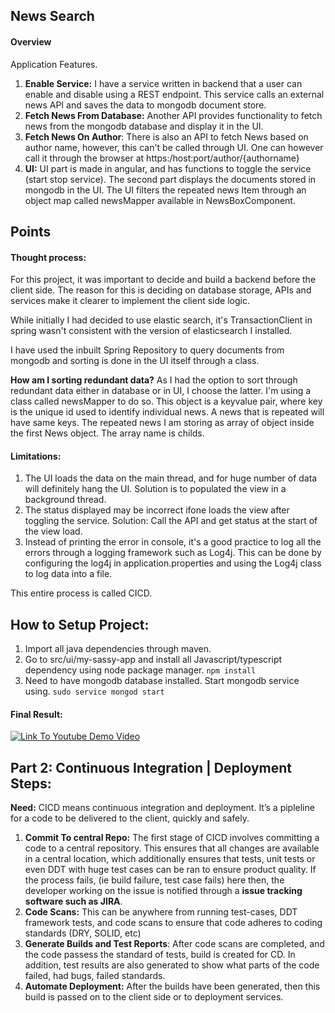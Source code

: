 ## News Search

#### Overview
Application Features. 
1. **Enable Service:** I have a service written in backend that a user can enable and disable using a REST endpoint. This service calls an external news API and saves the data to mongodb document store. 
1. **Fetch News From Database:** Another API provides functionality to fetch news from the mongodb database and display it in the UI. 
1. **Fetch News On Author**: There is also an API to fetch News based on author name, however, this can't be called through UI. One can however call it through the browser at  https:/host:port/author/{authorname}
1. **UI:** UI part is made in angular, and has functions to toggle the service (start stop service). The second part displays the documents stored in mongodb in the UI. The UI filters the repeated news Item through an object map called newsMapper available in NewsBoxComponent.   


## Points
#### Thought process: 
For this project, it was important to decide and build a backend before the client side. The reason for this is deciding on database storage, APIs and services make it clearer to implement the client side logic.
 
 While initially I had decided to use elastic search, it's TransactionClient in spring wasn't consistent with the version of elasticsearch I installed.

I have used the inbuilt Spring Repository to query documents from mongodb and sorting is done in the UI itself through a class.

**How am I sorting redundant data?** 
As I had the option to sort through redundant data either in database or in UI, I choose the latter. I'm using a class called newsMapper to do so. This object is a keyvalue pair, where key is the unique id used to identify individual news. A news that is repeated will have same keys. The repeated news I am storing as array of object inside the first News object. The array name is childs.

#### Limitations:
1. The UI loads the data on the main thread, and for huge number of data will definitely hang the UI. Solution is to populated the view in a background thread. 
1. The status displayed may be incorrect ifone loads the view after toggling the service. Solution: Call the API and get status at the start of the view load.
1. Instead of printing the error in console, it's a good practice to log all the errors through a logging framework such as Log4j. This can be done by configuring the log4j in application.properties and using the Log4j class to log data into a file.



This entire process is called CICD.

## How to Setup Project: 
1. Import all java dependencies through maven. 
1. Go to src/ui/my-sassy-app and install all Javascript/typescript dependency using node package manager. `npm install`
1. Need to have mongodb database installed. Start mongodb service using. `sudo service mongod start`

#### Final Result: 

[![Link To Youtube Demo Video](http://img.youtube.com/vi/YOUTUBE_VIDEO_ID_HERE/0.jpg)](http://www.youtube.com/watch?v=cqwa3O-IMss&feature=youtu.be)

## Part 2: Continuous Integration | Deployment Steps:

**Need:** CICD means continuous integration and deployment. It’s a pipleline for a code to be delivered to the client, quickly and safely.

1. **Commit To central Repo:**   The first stage of CICD involves committing a code to a central repository. This ensures that all changes are available in a central location, which additionally ensures that tests, unit tests or even DDT with huge test cases can be ran to ensure product quality. If the process fails, (ie build failure, test case fails) here then, the developer working on the issue is notified through a **issue tracking software such as JIRA**.
1. **Code Scans:** This can be anywhere from running test-cases, DDT framework tests, and code scans to ensure that code adheres to coding standards (DRY, SOLID, etc)
1. **Generate Builds and Test Reports**: After code scans are completed, and the code passess the standard of tests, build is created for CD. In addition, test results are also generated to show what parts of the code failed, had bugs, failed standards.
1. **Automate Deployment:** After the builds have been generated, then this build is passed on to the client side or to deployment services.


